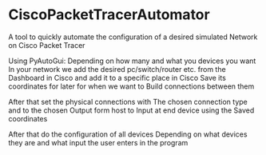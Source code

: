 # CiscoPacketTracerAutomator
A tool to quickly automate the configuration of a desired simulated Network on Cisco Packet Tracer

Using PyAutoGui:
Depending on how many and what you devices you want
In your network we add the desired 
pc/switch/router etc. from the
Dashboard in Cisco and add it to a specific place in 
Cisco
Save its coordinates for later for when we want to 
Build connections between them

After that set the physical connections with
The chosen connection type and to the chosen 
Output form host to Input at end device 
using the Saved coordinates

After that do the configuration of all devices 
Depending on what devices they are and what input 
the user enters in the program 
